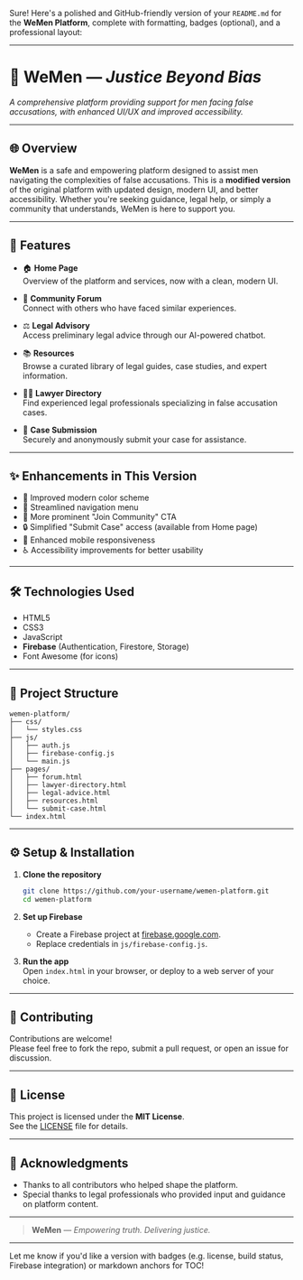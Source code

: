 Sure! Here's a polished and GitHub-friendly version of your `README.md` for the **WeMen Platform**, complete with formatting, badges (optional), and a professional layout:

---

# 💼 WeMen — *Justice Beyond Bias*

*A comprehensive platform providing support for men facing false accusations, with enhanced UI/UX and improved accessibility.*

---

## 🌐 Overview

**WeMen** is a safe and empowering platform designed to assist men navigating the complexities of false accusations. This is a **modified version** of the original platform with updated design, modern UI, and better accessibility. Whether you're seeking guidance, legal help, or simply a community that understands, WeMen is here to support you.

---

## 🚀 Features

- 🏠 **Home Page**  
  Overview of the platform and services, now with a clean, modern UI.

- 💬 **Community Forum**  
  Connect with others who have faced similar experiences.

- ⚖️ **Legal Advisory**  
  Access preliminary legal advice through our AI-powered chatbot.

- 📚 **Resources**  
  Browse a curated library of legal guides, case studies, and expert information.

- 👨‍⚖️ **Lawyer Directory**  
  Find experienced legal professionals specializing in false accusation cases.

- 📝 **Case Submission**  
  Securely and anonymously submit your case for assistance.

---

## ✨ Enhancements in This Version

- 🎨 Improved modern color scheme  
- 🧭 Streamlined navigation menu  
- 👥 More prominent "Join Community" CTA  
- 🔒 Simplified "Submit Case" access (available from Home page)  
- 📱 Enhanced mobile responsiveness  
- ♿ Accessibility improvements for better usability  

---

## 🛠️ Technologies Used

- HTML5  
- CSS3  
- JavaScript  
- **Firebase** (Authentication, Firestore, Storage)  
- Font Awesome (for icons)

---

## 📁 Project Structure

```
wemen-platform/
├── css/
│   └── styles.css
├── js/
│   ├── auth.js
│   ├── firebase-config.js
│   └── main.js
├── pages/
│   ├── forum.html
│   ├── lawyer-directory.html
│   ├── legal-advice.html
│   ├── resources.html
│   └── submit-case.html
└── index.html
```

---

## ⚙️ Setup & Installation

1. **Clone the repository**  
   ```bash
   git clone https://github.com/your-username/wemen-platform.git
   cd wemen-platform
   ```

2. **Set up Firebase**  
   - Create a Firebase project at [firebase.google.com](https://firebase.google.com).
   - Replace credentials in `js/firebase-config.js`.

3. **Run the app**  
   Open `index.html` in your browser, or deploy to a web server of your choice.

---

## 🤝 Contributing

Contributions are welcome!  
Please feel free to fork the repo, submit a pull request, or open an issue for discussion.

---

## 📄 License

This project is licensed under the **MIT License**.  
See the [LICENSE](./LICENSE) file for details.

---

## 🙏 Acknowledgments

- Thanks to all contributors who helped shape the platform.
- Special thanks to legal professionals who provided input and guidance on platform content.

---

> **WeMen** — *Empowering truth. Delivering justice.*

---

Let me know if you'd like a version with badges (e.g. license, build status, Firebase integration) or markdown anchors for TOC!
